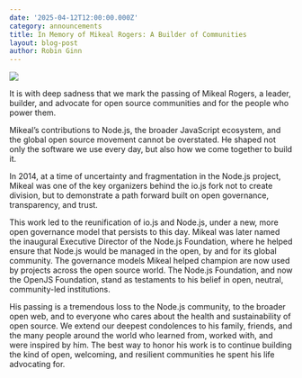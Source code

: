 ```yaml
---
date: '2025-04-12T12:00:00.000Z'
category: announcements
title: In Memory of Mikeal Rogers: A Builder of Communities
layout: blog-post
author: Robin Ginn
---
```


![][mikeal-rogers-image]

It is with deep sadness that we mark the passing of Mikeal Rogers, a leader, builder, and advocate for open source communities and for the people who power them.

Mikeal’s contributions to Node.js, the broader JavaScript ecosystem, and the global open source movement cannot be overstated. He shaped not only the software we use every day, but also how we come together to build it.

In 2014, at a time of uncertainty and fragmentation in the Node.js project, Mikeal was one of the key organizers behind the io.js fork not to create division, but to demonstrate a path forward built on open governance, transparency, and trust.

This work led to the reunification of io.js and Node.js, under a new, more open governance model that persists to this day. Mikeal was later named the inaugural Executive Director of the Node.js Foundation, where he helped ensure that Node.js would be managed in the open, by and for its global community. The governance models Mikeal helped champion are now used by projects across the open source world. The Node.js Foundation, and now the OpenJS Foundation, stand as testaments to his belief in open, neutral, community-led institutions.

His passing is a tremendous loss to the Node.js community, to the broader open web, and to everyone who cares about the health and sustainability of open source. We extend our deepest condolences to his family, friends, and the many people around the world who learned from, worked with, and were inspired by him. The best way to honor his work is to continue building the kind of open, welcoming, and resilient communities he spent his life advocating for.

[mikeal-rogers-image]: /static/images/blog/announcements/mikeal.jpg
